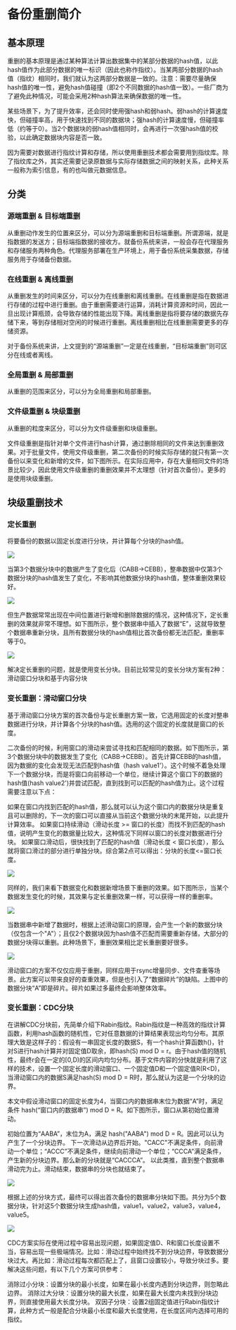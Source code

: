 # 备份重删简介

## 基本原理

重删的基本原理是通过某种算法计算出数据集中的某部分数据的hash值，以此hash值作为此部分数据的唯一标识（因此也称作指纹）。当某两部分数据的hash值（指纹）相同时，我们就认为这两部分数据是一致的。注意：需要尽量确保hash值的唯一性，避免hash值碰撞（即2个不同数据的hash值一致）。一些厂商为了避免此种情况，可能会采用2种hash算法来确保数据的唯一性。

某些场景下，为了提升效率，还会同时使用强hash和弱hash。弱hash的计算速度快，但碰撞率高，用于快速找到不同的数据块；强hash的计算速度慢，但碰撞率低（约等于0）。当2个数据块的弱hash值相同时，会再进行一次强hash值的校验，以此确定数据块内容是否一致。

因为需要对数据进行指纹计算和存储，所以使用重删技术都会需要用到指纹库。除了指纹库之外，其实还需要记录原数据与实际存储数据之间的映射关系，此种关系一般称为索引信息，有的也叫做元数据信息。

## 分类

### 源端重删 & 目标端重删

从重删动作发生的位置来区分，可以分为源端重删和目标端重删。所谓源端，就是指数据的发送方；目标端指数据的接收方。就备份系统来讲，一般会存在代理服务和存储服务两种角色。代理服务部署在生产环境上，用于备份系统采集数据，存储服务用于存储备份数据。

### 在线重删 & 离线重删
从重删发生的时间来区分，可以分为在线重删和离线重删。在线重删是指在数据进行存储的过程中进行重删。由于重删需要进行运算，消耗计算资源和时间，因此一旦出现计算瓶颈，会导致存储的性能出现下降。离线重删是指将要存储的数据先存储下来，等到存储相对空闲的时候进行重删。离线重删相比在线重删需要更多的存储资源。

对于备份系统来讲，上文提到的“源端重删”一定是在线重删，“目标端重删”则可区分在线或者离线。

### 全局重删 & 局部重删

从重删的范围来区分，可以分为全局重删和局部重删。

### 文件级重删 & 块级重删

从重删的粒度来区分，可以分为文件级重删和块级重删。

文件级重删是指针对单个文件进行hash计算，通过删除相同的文件来达到重删效果。对于批量文件，使用文件级重删，第二次备份的时候实际存储的就只有第一次备份以来变化和新增的文件，如下图所示。在实际应用中，存在大量相同文件的场景比较少，因此使用文件级重删的重删效果并不太理想（针对首次备份）。更多的是使用块级重删。

## 块级重删技术

### 定长重删

将要备份的数据以固定长度进行分块，并计算每个分块的hash值。

![](./images/1236661_159240375732504.png)

当第3个数据分块中的数据产生了变化后（CABB->CEBB），整串数据中仅第3个数据分块的hash值发生了变化，不影响其他数据分块的hash值，整体重删效果较好。

![](./images/1236661_159240376795113.png)

但生产数据常常出现在中间位置进行新增和删除数据的情况，这种情况下，定长重删的效果就非常不理想。如下图所示，整个数据串中插入了数据“E”，这就导致整个数据串重新分块，且所有数据分块的hash值相比首次备份都无法匹配，重删率等于0。

![](./images/1236661_159240377987612.png)

解决定长重删的问题，就是使用变长分块。目前比较常见的变长分块方案有2种：滑动窗口分块和基于内容分块

### 变长重删：滑动窗口分块

基于滑动窗口分块方案的首次备份与定长重删方案一致，它选用固定的长度对整串数据进行分块，并计算各个分块的hash值。选用的这个固定的长度就是窗口的长度。

二次备份的时候，利用窗口的滑动来尝试寻找和匹配相同的数据。如下图所示，第3个数据分块中的数据发生了变化（CABB->CEBB）。首先计算CEBB的hash值，因为数据的变化会发现无法匹配到hash值（hash value1'）。这个时候不着急处理下一个数据分块，而是将窗口向前移动一个单位，继续计算这个窗口下的数据的hash值(hash value2')并尝试匹配，直到找到可以匹配的hash值为止。这个过程需要注意以下点：

如果在窗口内找到匹配的hash值，那么就可以认为这个窗口内的数据分块是重复且可以删除的，下一次的窗口可以直接从当前这个数据分块的末尾开始，以此提升计算效率。
如果窗口持续滑动（滑动长度 >= 窗口的长度）而找不到匹配的hash值，说明产生变化的数据量比较大，这种情况下同样以窗口的长度对数据进行分块。
如果窗口滑动后，很快找到了匹配的hash值（滑动长度 < 窗口长度），那么就将窗口滑过的部分进行单独分块。综合第2点可以得出：分块的长度<=窗口长度。

![](./images/1236661_159240382334125.png)

同样的，我们来看下数据变化和数据新增场景下重删的效果。如下图所示，当某个数据发生变化的时候，其效果与定长重删效果一样，可以获得一样的重删率。

![](./images/1236661_159240383112235.png)

当数据串中新增了数据时，根据上述滑动窗口的原理，会产生一个新的数据分块（仅包含一个"A"）；且仅2个数据块因为hash值不匹配而需要重新存储，大部分的数据分块得以重删。此种场景下，重删效果相比定长重删要好很多。

![](./images/1236661_159240384140979.png)

滑动窗口的方案不仅仅应用于重删，同样应用于rsync增量同步、文件查重等场景。此方案可以带来良好的查重效果，但是也引入了“数据碎片”的缺陷。上图中的数据分块“A”即是碎片。碎片如果过多最终会影响整体效率。

### 变长重删：CDC分块

在讲解CDC分块前，先简单介绍下Rabin指纹。Rabin指纹是一种高效的指纹计算函数，利用hash函数的随机性，它对任意数据的计算结果表现出均匀分布。其原理大致是这样子的：假设有一串固定长度的数据S，有一个hash计算函数h()，针对S进行hash计算并对固定值D取余，即hash(S) mod D = r。由于hash值的随机性，最终r会在一定的[0,D)的区间内均匀分布。基于文件内容的分快就是利用了这样的技术，设置一个固定长度的滑动窗口、一个固定值D和一个固定值R(R<D)，当滑动窗口内的数据S满足hash(S) mod D = R时，那么就认为这是一个分块的边界。

本文中假设滑动窗口的固定长度为4，当窗口内的数据串末位为数据“A”时，满足条件 hash(“窗口内的数据串”) mod D = R。如下图所示，窗口从第初始位置滑动。

初始位置为“AABA”，末位为A，满足 hash("AABA") mod D = R。因此可以认为产生了一个分块边界。
下一次滑动从边界后开始。"CACC"不满足条件，向前滑动一个单位；“ACCC”不满足条件，继续向前滑动一个单位；“CCCA”满足条件，产生新的分块边界。那么新的分块就是“CACCCA”。
以此类推，直到整个数据串滑动完为止。滑动结束，数据串的分块也就结束了。

![](./images/1236661_159240395463058.png)

根据上述的分块方式，最终可以得出首次备份的数据串分块如下图。共分为5个数据分块，针对这5个数据分块生成hash值，value1，value2，value3，value4，value5。

![](./images/1236661_159240396589322.png)

CDC方案实际在使用过程中容易出现问题，如果固定值D、R和窗口长度设置不当，容易出现一些极端情况。比如：滑动过程中始终找不到分块边界，导致数据分块过大。再比如：滑动过程每次都匹配上了，且窗口设置较小，导致分块过多。要解决这些问题，有以下几个方案可供参考：

消除过小分块：设置分块的最小长度，如果在最小长度内遇到分块边界，则忽略此边界。
消除过大分块：设置分块的最大长度，如果在最大长度内未找到分块边界，则直接使用最大长度分块。
双因子分块：设置2组固定值进行Rabin指纹计算，此种方式一般是配合分块最小长度和最大长度使用，在长度区间内选择可用的指纹。

